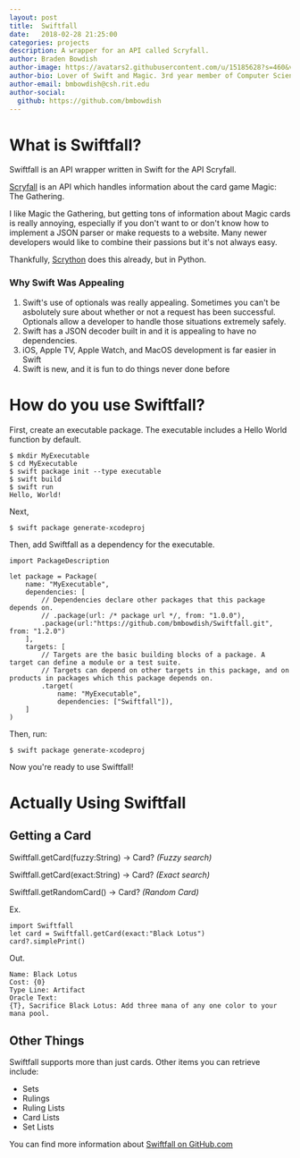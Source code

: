 ```yaml
---
layout: post
title:  Swiftfall
date:   2018-02-28 21:25:00
categories: projects
description: A wrapper for an API called Scryfall.
author: Braden Bowdish
author-image: https://avatars2.githubusercontent.com/u/15185628?s=460&v=4
author-bio: Lover of Swift and Magic. 3rd year member of Computer Science House.
author-email: bmbowdish@csh.rit.edu
author-social:
  github: https://github.com/bmbowdish
---
```


# What is Swiftfall? 

Swiftfall is an API wrapper written in Swift for the API Scryfall.

[Scryfall](https://scryfall.com/docs/api) is an API which handles information about the card game Magic: The Gathering. 

I like Magic the Gathering, but getting tons of information about Magic cards is really annoying, especially if you don't want to or don't know how to implement a JSON parser or make requests to a website. Many newer developers would like to combine their passions but it's not always easy. 

Thankfully, [Scrython](https://github.com/nandascott/Scrython) does this already, but in Python. 

### Why Swift Was Appealing
1) Swift's use of optionals was really appealing. Sometimes you can't be asbolutely sure about whether or not a request has been successful. Optionals allow a developer to handle those situations extremely safely. 
2) Swift has a JSON decoder built in and it is appealing to have no dependencies.
3) iOS, Apple TV, Apple Watch, and MacOS development is far easier in Swift
4) Swift is new, and it is fun to do things never done before 

# How do you use Swiftfall? 
First, create an executable package. The executable includes a Hello World function by default. 
```
$ mkdir MyExecutable
$ cd MyExecutable
$ swift package init --type executable
$ swift build
$ swift run
Hello, World!
```

Next, 

```
$ swift package generate-xcodeproj
```
Then, add Swiftfall as a dependency for the executable.

```
import PackageDescription

let package = Package(
    name: "MyExecutable",
    dependencies: [
        // Dependencies declare other packages that this package depends on.
        // .package(url: /* package url */, from: "1.0.0"),
        .package(url:"https://github.com/bmbowdish/Swiftfall.git", from: "1.2.0")
    ],
    targets: [
        // Targets are the basic building blocks of a package. A target can define a module or a test suite.
        // Targets can depend on other targets in this package, and on products in packages which this package depends on.
        .target(
            name: "MyExecutable",
            dependencies: ["Swiftfall"]),
    ]
)
```

Then, run:

```
$ swift package generate-xcodeproj
```

Now you're ready to use Swiftfall!

# Actually Using Swiftfall

## Getting a Card
Swiftfall.getCard(fuzzy:String) -> Card? _(Fuzzy search)_

Swiftfall.getCard(exact:String) -> Card? _(Exact search)_

Swiftfall.getRandomCard() -> Card? _(Random Card)_

Ex.
``` 
import Swiftfall
let card = Swiftfall.getCard(exact:"Black Lotus")
card?.simplePrint()
```
Out.
```
Name: Black Lotus
Cost: {0}
Type Line: Artifact
Oracle Text:
{T}, Sacrifice Black Lotus: Add three mana of any one color to your mana pool.
```

## Other Things
Swiftfall supports more than just cards. Other items you can retrieve include:
* Sets 
* Rulings 
* Ruling Lists
* Card Lists
* Set Lists

You can find more information about [Swiftfall on GitHub.com](https://github.com/bmbowdish/Swiftfall) 
